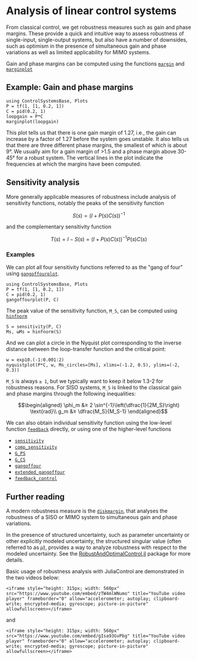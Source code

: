 # Analysis of linear control systems
From classical control, we get robustness measures such as gain and phase margins. These provide a quick and intuitive way to assess robustness of single-input, single-output systems, but also have a number of downsides, such as optimism in the presence of simultaneous gain and phase variations as well as limited applicability for MIMO systems.

Gain and phase margins can be computed using the functions [`margin`](@ref) and [`marginplot`](@ref)

## Example: Gain and phase margins
```@example
using ControlSystemsBase, Plots
P = tf(1, [1, 0.2, 1])
C = pid(0.2, 1)
loopgain = P*C
marginplot(loopgain)
```
This plot tells us that there is one gain margin of 1.27, i.e., the gain can increase by a factor of 1.27 before the system goes unstable. It also tells us that there are three different phase margins, the smallest of which is about 9°. We usually aim for a gain margin of >1.5 and a phase margin above 30-45° for a robust system. The vertical lines in the plot indicate the frequencies at which the margins have been computed.

## Sensitivity analysis
More generally applicable measures of robustness include analysis of sensitivity functions, notably the peaks of the sensitivity function
```math
S(s) = (I + P(s)C(s))^{-1}
```
and the complementary sensitivity function
```math
T(s) = I - S(s) = (I + P(s)C(s))^{-1}P(s)C(s)
```

### Examples
We can plot all four sensitivity functions referred to as the "gang of four" using [`gangoffourplot`](@ref).
```@example SENS
using ControlSystemsBase, Plots
P = tf(1, [1, 0.2, 1])
C = pid(0.2, 1)
gangoffourplot(P, C)
```

The peak value of the sensitivity function, ``M_S``, can be computed using [`hinfnorm`](@ref)
```@example SENS
S = sensitivity(P, C)
Ms, ωMs = hinfnorm(S)
```

And we can plot a circle in the Nyquist plot corresponding to the inverse distance between the loop-transfer function and the critical point:
```@example SENS
w = exp10.(-1:0.001:2)
nyquistplot(P*C, w, Ms_circles=[Ms], xlims=(-1.2, 0.5), ylims=(-2, 0.3))
```

``M_S`` is always ``≥ 1``, but we typically want to keep it below 1.3-2 for robustness reasons. For SISO systems, ``M_S`` is linked to the classical gain and phase margins through the following inequalities:
```math
\begin{aligned}
\phi_m &≥ 2 \sin^{-1}\left(\dfrac{1}{2M_S}\right) \text{rad}\\
g_m &≥ \dfrac{M_S}{M_S-1}
\end{aligned}
```

We can also obtain individual sensitivity function using the low-level function [`feedback`](@ref) directly, or using one of the higher-level functions
- [`sensitivity`](@ref)
- [`comp_sensitivity`](@ref)
- [`G_PS`](@ref)
- [`G_CS`](@ref)
- [`gangoffour`](@ref)
- [`extended_gangoffour`](@ref)
- [`feedback_control`](@ref)


## Further reading
A modern robustness measure is the [`diskmargin`](https://juliacontrol.github.io/RobustAndOptimalControl.jl/dev/#Diskmargin-example), that analyses the robustness of a SISO or MIMO system to simultaneous gain and phase variations.

In the presence of structured uncertainty, such as parameter uncertainty or other explicitly modeled uncertainty, the structured singular value (often referred to as $\mu$), provides a way to analyze robustness with respect to the modeled uncertainty. See the [RobustAndOptimalControl.jl](https://juliacontrol.github.io/RobustAndOptimalControl.jl/dev/) package for more details.

Basic usage of robustness analysis with JuliaControl are demonstrated in the two videos below:
```@raw html
<iframe style="height: 315px; width: 560px" src="https://www.youtube.com/embed/zTW4mlWNumo" title="YouTube video player" frameborder="0" allow="accelerometer; autoplay; clipboard-write; encrypted-media; gyroscope; picture-in-picture" allowfullscreen></iframe>
```
and 
```@raw html
<iframe style="height: 315px; width: 560px" src="https://www.youtube.com/embed/gIsa93GvPbg" title="YouTube video player" frameborder="0" allow="accelerometer; autoplay; clipboard-write; encrypted-media; gyroscope; picture-in-picture" allowfullscreen></iframe>
```